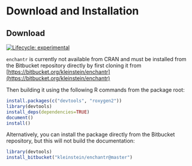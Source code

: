 # Download and Installation

Download
-------------------------------------------------------------------------------

[![Lifecycle: experimental](https://img.shields.io/badge/lifecycle-experimental-orange.svg)](https://lifecycle.r-lib.org/articles/stages.html#experimental)

`enchantr` is currently not available from CRAN and must be installed from the
Bitbucket repository directly by first cloning it from [https://bitbucket.org/kleinstein/enchantr](https://bitbucket.org/kleinstein/enchantr)

Then building it using the following R commands from the package root:

```R
install.packages(c("devtools", "roxygen2"))
library(devtools)
install_deps(dependencies=TRUE)
document()
install()
```

Alternatively, you can install the package directly from the Bitbucket repository, but this
will not build the documentation:

```R
library(devtools)
install_bitbucket("kleinstein/enchantr@master")
```
